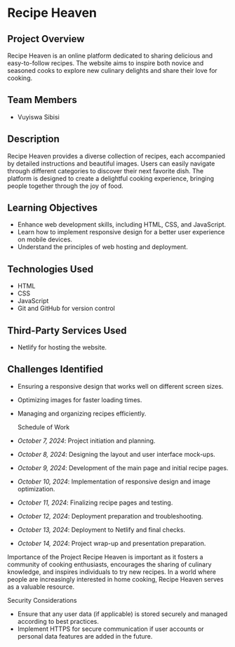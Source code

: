 # Recipe Heaven

## Project Overview
Recipe Heaven is an online platform dedicated to sharing delicious and easy-to-follow recipes. The website aims to inspire both novice and seasoned cooks to explore new culinary delights and share their love for cooking.

## Team Members
- Vuyiswa Sibisi

## Description
Recipe Heaven provides a diverse collection of recipes, each accompanied by detailed instructions and beautiful images. Users can easily navigate through different categories to discover their next favorite dish. The platform is designed to create a delightful cooking experience, bringing people together through the joy of food.

## Learning Objectives
- Enhance web development skills, including HTML, CSS, and JavaScript.
- Learn how to implement responsive design for a better user experience on mobile devices.
- Understand the principles of web hosting and deployment.

## Technologies Used
- HTML
- CSS
- JavaScript
- Git and GitHub for version control

## Third-Party Services Used
- Netlify for hosting the website.

## Challenges Identified
- Ensuring a responsive design that works well on different screen sizes.
- Optimizing images for faster loading times.
- Managing and organizing recipes efficiently.


    Schedule of Work
- *October 7, 2024*: Project initiation and planning.
- *October 8, 2024*: Designing the layout and user interface mock-ups.
- *October 9, 2024*: Development of the main page and initial recipe pages.
- *October 10, 2024*: Implementation of responsive design and image optimization.
- *October 11, 2024*: Finalizing recipe pages and testing.
- *October 12, 2024*: Deployment preparation and troubleshooting.
- *October 13, 2024*: Deployment to Netlify and final checks.
- *October 14, 2024*: Project wrap-up and presentation preparation.

 Importance of the Project
Recipe Heaven is important as it fosters a community of cooking enthusiasts, encourages the sharing of culinary knowledge, and inspires individuals to try new recipes. In a world where people are increasingly interested in home cooking, Recipe Heaven serves as a valuable resource.

Security Considerations
- Ensure that any user data (if applicable) is stored securely and managed according to best practices.
- Implement HTTPS for secure communication if user accounts or personal data features are added in the future.
